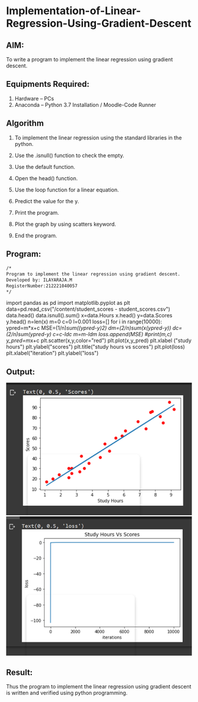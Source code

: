 # Implementation-of-Linear-Regression-Using-Gradient-Descent

## AIM:
To write a program to implement the linear regression using gradient descent.

## Equipments Required:
1. Hardware – PCs
2. Anaconda – Python 3.7 Installation / Moodle-Code Runner

## Algorithm
1.  To implement the linear regression using the standard libraries in the python.

2.  Use the .isnull() function to check the empty.

3.  Use the default function.

4.  Open the head() function.

5.  Use the loop function for a linear equation.

6.  Predict the value for the y.

7.  Print the program.

8.  Plot the graph by using scatters keyword.

9.  End the program.

## Program:
```
/*
Program to implement the linear regression using gradient descent.
Developed by: ILAYARAJA.M
RegisterNumber:212221040057  
*/
```
import pandas as pd
import matplotlib.pyplot as plt
data=pd.read_csv("/content/student_scores - student_scores.csv")
data.head()
data.isnull().sum()
x=data.Hours
x.head()
y=data.Scores
y.head()
n=len(x)
m=0
c=0
l=0.001
loss=[]
for i in range(10000):
  ypred=m*x+c
  MSE=(1/n)*sum((ypred-y)*2)
  dm=(2/n)*sum(x*(ypred-y))
  dc=(2/n)*sum(ypred-y)
  c=c-l*dc
  m=m-l*dm
  loss.append(MSE)
  #print(m,c)
  y_pred=m*x+c
plt.scatter(x,y,color="red")
plt.plot(x,y_pred)
plt.xlabel ("study hours")
plt.ylabel("scores")
plt.title("study hours vs scores")
plt.plot(loss)
plt.xlabel("iteration")
plt.ylabel("loss")



## Output:
![GITHUB LOGO](E1.png)
![GITHUB LOGO](E2.png)


## Result:
Thus the program to implement the linear regression using gradient descent is written and verified using python programming.
